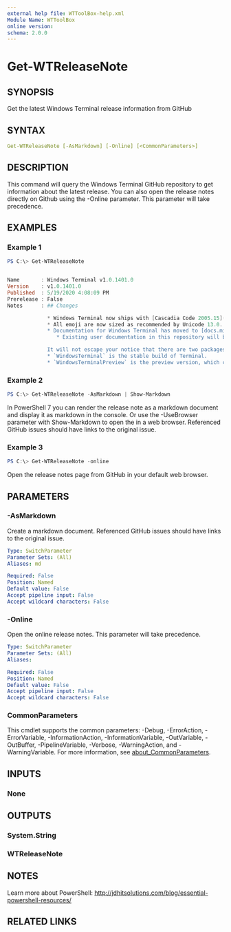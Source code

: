 ```yaml
---
external help file: WTToolBox-help.xml
Module Name: WTToolBox
online version:
schema: 2.0.0
---
```


# Get-WTReleaseNote

## SYNOPSIS

Get the latest Windows Terminal release information from GitHub

## SYNTAX

```yaml
Get-WTReleaseNote [-AsMarkdown] [-Online] [<CommonParameters>]
```

## DESCRIPTION

This command will query the Windows Terminal GitHub repository to get information about the latest release. You can also open the release notes directly on Github using the -Online parameter. This parameter will take precedence.

## EXAMPLES

### Example 1

```powershell
PS C:\> Get-WTReleaseNote


Name       : Windows Terminal v1.0.1401.0
Version    : v1.0.1401.0
Published  : 5/19/2020 4:08:09 PM
Prerelease : False
Notes      : ## Changes

             * Windows Terminal now ships with [Cascadia Code 2005.15](https://github.com/microsoft/cascadia-code/releases/tag/v2005.15).
             * All emoji are now sized as recommended by Unicode 13.0. You _will_ see some emoji that are smaller than you want them to be. That's just a fact of life. (#5934)
             * Documentation for Windows Terminal has moved to [docs.microsoft.com](http://docs.microsoft.com/windows/terminal)!
                * Existing user documentation in this repository will be moving to a nice farm upstate in short order.

             It will not escape your notice that there are two packages in this release:
             * `WindowsTerminal` is the stable build of Terminal.
             * `WindowsTerminalPreview` is the preview version, which can be installed _side-by-side_ with the stable version.
```

### Example 2

```powershell
PS C:\> Get-WTReleaseNote -AsMarkdown | Show-Markdown
```

In PowerShell 7 you can render the release note as a markdown document and display it as markdown in the console.
Or use the -UseBrowser parameter with Show-Markdown to open the in a web browser.
Referenced GitHub issues should have links to the original issue.

### Example 3

```powershell
PS C:\> Get-WTReleaseNote -online
```

Open the release notes page from GitHub in your default web browser.

## PARAMETERS

### -AsMarkdown

Create a markdown document. Referenced GitHub issues should have links to the original issue.

```yaml
Type: SwitchParameter
Parameter Sets: (All)
Aliases: md

Required: False
Position: Named
Default value: False
Accept pipeline input: False
Accept wildcard characters: False
```

### -Online

Open the online release notes. This parameter will take precedence.

```yaml
Type: SwitchParameter
Parameter Sets: (All)
Aliases:

Required: False
Position: Named
Default value: False
Accept pipeline input: False
Accept wildcard characters: False
```

### CommonParameters

This cmdlet supports the common parameters: -Debug, -ErrorAction, -ErrorVariable, -InformationAction, -InformationVariable, -OutVariable, -OutBuffer, -PipelineVariable, -Verbose, -WarningAction, and -WarningVariable. For more information, see [about_CommonParameters](http://go.microsoft.com/fwlink/?LinkID=113216).

## INPUTS

### None

## OUTPUTS

### System.String

### WTReleaseNote

## NOTES

Learn more about PowerShell: http://jdhitsolutions.com/blog/essential-powershell-resources/

## RELATED LINKS
